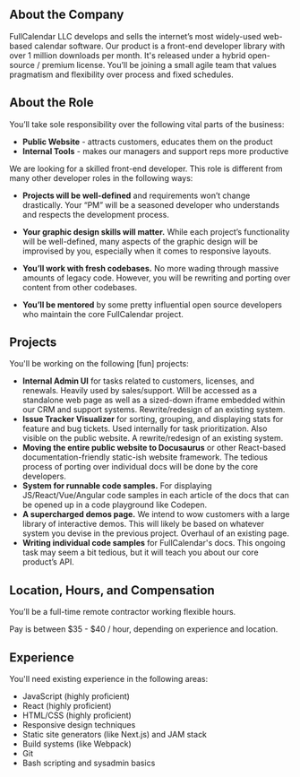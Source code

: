 ## About the Company

FullCalendar LLC develops and sells the internet’s most widely-used web-based calendar software. Our product is a front-end developer library with over 1 million downloads per month. It's released under a hybrid open-source / premium license. You’ll be joining a small agile team that values pragmatism and flexibility over process and fixed schedules.

## About the Role

You’ll take sole responsibility over the following vital parts of the business:

- **Public Website** - attracts customers, educates them on the product
- **Internal Tools** - makes our managers and support reps more productive

We are looking for a skilled front-end developer. This role is different from many other developer roles in the following ways:

- **Projects will be well-defined** and requirements won’t change drastically. Your “PM” will be a seasoned developer who understands and respects the development process.

- **Your graphic design skills will matter.** While each project’s functionality will be well-defined, many aspects of the graphic design will be improvised by you, especially when it comes to responsive layouts.

- **You’ll work with fresh codebases.** No more wading through massive amounts of legacy code. However, you will be rewriting and porting over content from other codebases.

- **You’ll be mentored** by some pretty influential open source developers who maintain the core FullCalendar project.


## Projects

You'll be working on the following [fun] projects:

- **Internal Admin UI** for tasks related to customers, licenses, and renewals. Heavily used by sales/support. Will be accessed as a standalone web page as well as a sized-down iframe embedded within our CRM and support systems. Rewrite/redesign of an existing system.
- **Issue Tracker Visualizer** for sorting, grouping, and displaying stats for feature and bug tickets. Used internally for task prioritization. Also visible on the public website. A rewrite/redesign of an existing system.
- **Moving the entire public website to Docusaurus** or other React-based documentation-friendly static-ish website framework. The tedious process of porting over individual docs will be done by the core developers.
- **System for runnable code samples.** For displaying JS/React/Vue/Angular code samples in each article of the docs that can be opened up in a code playground like Codepen.
- **A supercharged demos page.** We intend to wow customers with a large library of interactive demos. This will likely be based on whatever system you devise in the previous project. Overhaul of an existing page.
- **Writing individual code samples** for FullCalendar's docs. This ongoing task may seem a bit tedious, but it will teach you about our core product’s API.

## Location, Hours, and Compensation

You’ll be a full-time remote contractor working flexible hours.

Pay is between $35 - $40 / hour, depending on experience and location.

## Experience

You'll need existing experience in the following areas:

- JavaScript (highly proficient)
- React (highly proficient)
- HTML/CSS (highly proficient)
- Responsive design techniques
- Static site generators (like Next.js) and JAM stack
- Build systems (like Webpack)
- Git
- Bash scripting and sysadmin basics
